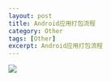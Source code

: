 ```yaml
---
layout: post
title: Android应用打包流程
category: Other
tags: [Other]
excerpt: Android应用打包流程
---
```


![](http://www.nangongyibin.com/assets/images/Android/Other/23.png)




